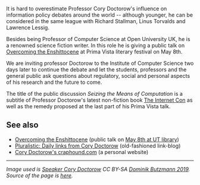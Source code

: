 It is hard to overestimate Professor Cory Doctorow's influence on information policy debates around the world -- although younger, he can be considered in the same league with Richard Stallman, Linus Torvalds and Lawrence Lessig.

Besides being Professor of Computer Science at Open University UK, he is a renowned science fiction writer. In this role he is giving a public talk on [Overcoming the Enshittocene](https://kirjandusfestival.tartu.ee/en/performers/cory-doctorow-usa/) at Prima Vista literary festival on May 8th.

We are inviting professor Doctorow to the Institute of Computer Science two days later to continue the debate and let the students, professors and the general public ask questions about regulatory, social and personal aspects of his research and the future to come.

The title of the public discussion _Seizing the Means of Computation_ is a subtitle of Professor Doctorow's latest non-fiction book [The Internet Con](https://craphound.com/internetcon/) as well as the remedy proposed at the last part of his Prima Vista talk.

## See also

* [Overcoming the Enshittocene](https://kirjandusfestival.tartu.ee/en/performers/cory-doctorow-usa/) (public talk on [May 8th at UT library](https://kirjandusfestival.tartu.ee/en/program/grand-futurological-congress-cory-doctorow-canada-uk-usa/))
* [Pluralistic: Daily links from Cory Doctorow](https://pluralistic.net/) (old-fashioned link-blog)
* [Cory Doctorow's craphound.com](https://craphound.com/) (a personal website)

----

_Image used is [Speaker Cory Doctorow](https://flickr.com/photos/36976328@N04/32858497617) CC BY-SA [Dominik Butzmann 2019](https://commons.wikimedia.org/wiki/File:Re_publica_faces_2019_(32858497617).jpg). Source of the page is [here](https://github.com/boamaod/cory2024)._